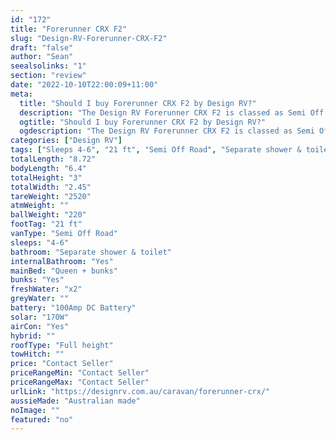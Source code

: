 ```yaml
---
id: "172"
title: "Forerunner CRX F2"
slug: "Design-RV-Forerunner-CRX-F2"
draft: "false"
author: "Sean"
seealsolinks: "1"
section: "review"
date: "2022-10-10T22:00:09+11:00"
meta:
  title: "Should I buy Forerunner CRX F2 by Design RV?"
  description: "The Design RV Forerunner CRX F2 is classed as Semi Off Road, and sleeps 4-6 people. It is Australian made and comes in at 21 ft. It generally has Separate shower & toilet."
  ogtitle: "Should I buy Forerunner CRX F2 by Design RV?"
  ogdescription: "The Design RV Forerunner CRX F2 is classed as Semi Off Road, and sleeps 4-6 people. It is Australian made and comes in at 21 ft. It generally has Separate shower & toilet."
categories: ["Design RV"]
tags: ["Sleeps 4-6", "21 ft", "Semi Off Road", "Separate shower & toilet", "Full height", "Price Unknown", "Australian made"]
totalLength: "8.72"
bodyLength: "6.4"
totalHeight: "3"
totalWidth: "2.45"
tareWeight: "2520"
atmWeight: ""
ballWeight: "220"
footTag: "21 ft"
vanType: "Semi Off Road"
sleeps: "4-6"
bathroom: "Separate shower & toilet"
internalBathroom: "Yes"
mainBed: "Queen + bunks"
bunks: "Yes"
freshWater: "x2"
greyWater: ""
battery: "100Amp DC Battery"
solar: "170W"
airCon: "Yes"
hybrid: ""
roofType: "Full height"
towHitch: ""
price: "Contact Seller"
priceRangeMin: "Contact Seller"
priceRangeMax: "Contact Seller"
urlLink: "https://designrv.com.au/caravan/forerunner-crx/"
aussieMade: "Australian made"
noImage: ""
featured: "no"
---
```

